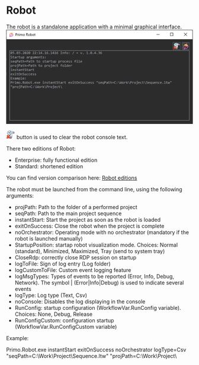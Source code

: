 # Robot

The robot is a standalone application with a minimal graphical interface. ![](<../../.gitbook/assets/0 (82).png>)

![](<../../.gitbook/assets/1 (103).png>) button is used to clear the robot console text.

There two editions of Robot:

* Enterprise: fully functional edition
* Standard: shortened edition

You can find version comparison here: [Robot editions](robot\_editions.md)

The robot must be launched from the command line, using the following arguments:

* projPath: Path to the folder of a performed project
* seqPath: Path to the main project sequence
* instantStart: Start the project as soon as the robot is loaded
* exitOnSuccess: Close the robot when the project is complete
* noOrchestrator: Operating mode with no orchestrator (mandatory if the robot is launched manually)
* StartupPosition: startap robot visualization mode. Choices: Normal (standard), Minimized, Maximized, Tray (send to system tray)
* CloseRdp: correctly close RDP session on startup
* logToFile: Sign of log entry (Log folder)
* logCustomToFile: Custom event logging feature
* logMsgTypes: Types of events to be reported (Error, Info, Debug, Network). The symbol | (Error|Info|Debug) is used to indicate several events
* logType: Log type (Text, Csv)
* noConsole: Disables the log displaying in the console
* RunConfig: startup configuration (WorkflowVar.RunConfig variable). Choices: None, Debug, Release
* RunConfigCustom: configuration startup (WorkflowVar.RunConfigCustom variable)

Example:

Primo.Robot.exe instantStart exitOnSuccess noOrchestrator logType=Csv "seqPath=C:\Work\Project\Sequence.ltw" "projPath=C:\Work\Project\\
